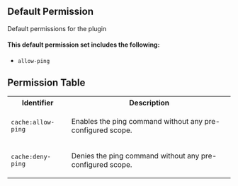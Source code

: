 ## Default Permission

Default permissions for the plugin

#### This default permission set includes the following:

- `allow-ping`

## Permission Table

<table>
<tr>
<th>Identifier</th>
<th>Description</th>
</tr>


<tr>
<td>

`cache:allow-ping`

</td>
<td>

Enables the ping command without any pre-configured scope.

</td>
</tr>

<tr>
<td>

`cache:deny-ping`

</td>
<td>

Denies the ping command without any pre-configured scope.

</td>
</tr>
</table>

